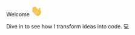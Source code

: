 <!-- ### Hi there 👋 -->

Welcome <img src="https://raw.githubusercontent.com/ABSphreak/ABSphreak/master/gifs/Hi.gif" width="30px">

Dive in to see how I transform ideas into code. 💻


<!--
**Kaitonee/Kaitonee** is a ✨ _special_ ✨ repository because its `README.md` (this file) appears on your GitHub profile.

Here are some ideas to get you started:

- 🔭 I’m currently working on ...
- 🌱 I’m currently learning ...
- 👯 I’m looking to collaborate on ...
- 🤔 I’m looking for help with ...
- 💬 Ask me about ...
- 📫 How to reach me: ...
- 😄 Pronouns: ...
- ⚡ Fun fact: ...
-->
